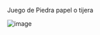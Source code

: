 Juego de Piedra papel o tijera

![image](https://user-images.githubusercontent.com/106991248/182038401-648ee69d-0037-431c-9963-622a1f09afa7.png)

